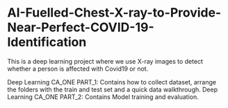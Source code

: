 # AI-Fuelled-Chest-X-ray-to-Provide-Near-Perfect-COVID-19-Identification
This is a deep learning project where we use X-ray images to detect whether a person is affected with Covid19 or not.

Deep Learning CA_ONE PART_1: Contains how to collect dataset, arrange the folders with the train and test set and a quick data walkthrough. 
Deep Learning CA_ONE PART_2: Contains Model training and evaluation.
